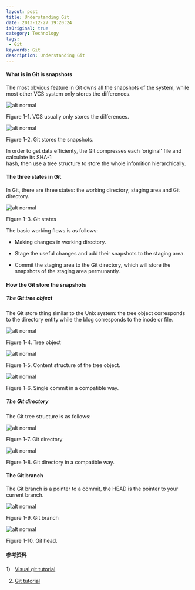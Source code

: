 ```yaml
---
layout: post
title: Understanding Git
date: 2013-12-27 19:20:24
isOriginal: true
category: Technology
tags:
 - Git
keywords: Git 
description: Understanding Git
---
```


#### What is in Git is snapshots

The most obvious feature in Git owns all the snapshots of the system, while most other VCS system 
only stores the differences. 

![alt normal](/images/posts/git/VCS.png)

Figure 1-1. VCS usually only stores the differences.

![alt normal](/images/posts/git/Git.png)

Figure 1-2. Git stores the snapshots.

In order to get data efficienty, the Git compresses each 'original' file and calculate its SHA-1  
hash, then use a tree structure to store the whole infomition hierarchically.

#### The three states in Git

In Git, there are three states: the working directory, staging area and Git directory. 


![alt normal](/images/posts/git/gitstates.png)

Figure 1-3. Git states

The basic working flows is as follows:

* Making changes in working directory.

* Stage the useful changes and add their snapshots to the staging area.

* Commit the staging area to the Git directory, which will store the snapshots of the staging area permunantly.

#### How the Git store the snapshots

##### The Git tree object

The Git store thing similar to the Unix system: the tree object corresponds to the directory entity while the blog corresponds to the 
inode or file.

![alt normal](/images/posts/git/object.png)

Figure 1-4. Tree object

![alt normal](/images/posts/git/contentobject.png)

Figure 1-5. Content structure of the tree object.

![alt normal](/images/posts/git/singlecommit.png)

Figure 1-6. Single commit in a compatible way.

##### The Git directory

The Git tree structure is as follows:

![alt normal](/images/posts/git/submit.png)

Figure 1-7. Git directory

![alt normal](/images/posts/git/multiplecommit.png)

Figure 1-8. Git directory in a compatible way.

#### The Git branch

The Git branch is a pointer to a commit, the HEAD is the pointer to your current branch.

![alt normal](/images/posts/git/branch.png)

Figure 1-9. Git branch

![alt normal](/images/posts/git/head.png)

Figure 1-10. Git head.

#### 参考资料

1） [Visual git tutorial](http://marklodato.github.io/visual-git-guide/index-en.html)

2)  [Git tutorial](https://github.s3.amazonaws.com/media/progit.en.pdf)











